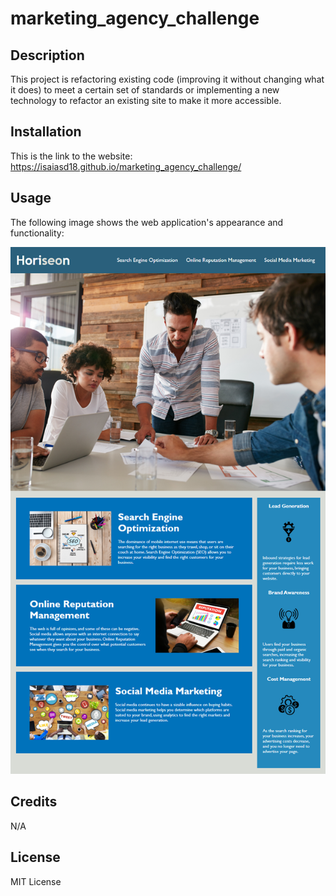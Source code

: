 # marketing_agency_challenge

## Description

This project is refactoring existing code (improving it without changing what it does) to meet a certain set of standards or implementing a new technology to refactor an existing site to make it more accessible.


## Installation
This is the link to the website:
https://isaiasd18.github.io/marketing_agency_challenge/


## Usage

The following image shows the web application's appearance and functionality:

![The Horiseon webpage includes a navigation bar, a header image, and cards with text and images at the bottom of the page.](./Assets/01-html-css-git-homework-demo.png)

## Credits

N/A

## License

MIT License